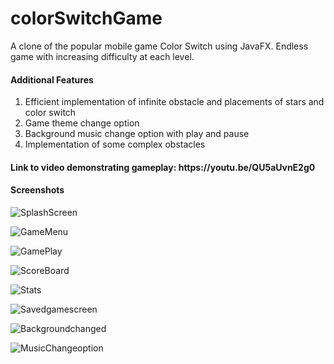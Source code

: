# colorSwitchGame

A clone of the popular mobile game Color Switch using JavaFX. Endless game with increasing difficulty at each level.

<h4>Additional Features</h4>

1. Efficient implementation of infinite obstacle and placements of stars and color switch
2. Game theme change option 
3. Background music change option with play and pause 
4. Implementation of some complex obstacles

<h4>Link to video demonstrating gameplay: https://youtu.be/QU5aUvnE2g0 </h4>

<h4>Screenshots</h4>

![SplashScreen](https://user-images.githubusercontent.com/66681287/119365828-f8000300-bccd-11eb-8c31-ce820bcc55c1.png)

![GameMenu](https://user-images.githubusercontent.com/66681287/119365882-05b58880-bcce-11eb-9902-604775e95a31.png)

![GamePlay](https://user-images.githubusercontent.com/66681287/119366124-42817f80-bcce-11eb-8aec-190f92888bd9.png)

![ScoreBoard](https://user-images.githubusercontent.com/66681287/119365950-18c85880-bcce-11eb-95f5-bb5ccad426bc.png)

![Stats](https://user-images.githubusercontent.com/66681287/119366047-2da4ec00-bcce-11eb-9550-508d08288603.png)

![Savedgamescreen](https://user-images.githubusercontent.com/66681287/119366222-5cbb5d80-bcce-11eb-8969-3e2cca3aeab4.png)

![Backgroundchanged](https://user-images.githubusercontent.com/66681287/119366324-765ca500-bcce-11eb-9047-6b2ae064f560.png)

![MusicChangeoption](https://user-images.githubusercontent.com/66681287/119366549-b91e7d00-bcce-11eb-8c51-69194cf2b58c.png)










